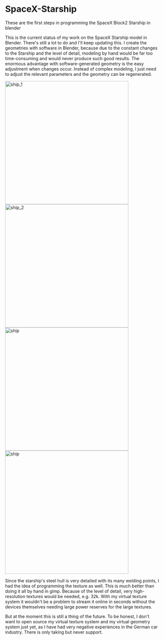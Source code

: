 # SpaceX-Starship
These are the first steps in programming the SpaceX Block2 Starship in blender

This is the current status of my work on the SpaceX Starship model in Blender. There's still a lot to do and I'll keep updating this. 
I create the geometries with software in Blender, because due to the constant changes to the Starship and the level of detail, 
modeling by hand would be far too time-consuming and would never produce such good results. 
The enormous advantage with software-generated geometry is the easy adjustment when changes occur. 
Instead of complex modeling, I just need to adjust the relevant parameters and the geometry can be regenerated.


<img src="https://github.com/user-attachments/assets/1c6a5d2b-b6f2-451d-865f-d5f836748074" alt="ship_1" width="400"/>
<img src="https://github.com/user-attachments/assets/bf4abad1-b5f3-4225-a89d-05fe01064ad1" alt="ship_2" width="400"/>
<img src="https://github.com/user-attachments/assets/42f55388-d4b0-44a5-8060-0776323099c6" alt="ship" width="400"/>
<img src="https://github.com/user-attachments/assets/fdb4be9a-18e2-46e4-acef-3adf651317f4" alt="ship" width="400"/>

Since the starship's steel hull is very detailed with its many welding points, I had the idea of ​​programming the texture as well. 
This is much better than doing it all by hand in gimp. Because of the level of detail, very high-resolution textures would be needed, e.g. 32k. 
With my virtual texture system it wouldn't be a problem to stream it online in seconds without the devices themselves needing large power reserves for the large textures.

But at the moment this is still a thing of the future. To be honest, I don't want to open source my virtual texture system and my virtual geometry system just yet, 
as I have had very negative experiences in the German car industry. There is only taking but never support.
